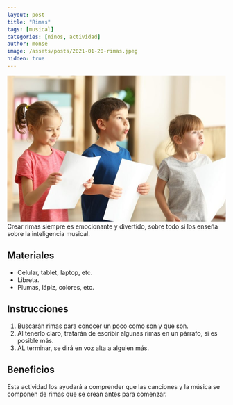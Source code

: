 ```yaml
---
layout: post
title: "Rimas"
tags: [musical]
categories: [ninos, actividad]
author: monse
image: /assets/posts/2021-01-20-rimas.jpeg
hidden: true
---
```

![Actividad de rimas](/assets/posts/2021-01-20-rimas.jpeg)<br/> 
Crear rimas siempre es emocionante y divertido, sobre todo si los enseña sobre la inteligencia musical. 

## Materiales 
- Celular, tablet, laptop, etc. 
- Libreta.
- Plumas, lápiz, colores, etc. 

## Instrucciones 
1. Buscarán rimas para conocer un poco como son y que son.
2. Al tenerlo claro, tratarán de escribir algunas rimas en un párrafo, si es posible más. 
3. AL terminar, se dirá en voz alta a alguien más. 

## Beneficios 
Esta actividad los ayudará a comprender que las canciones y la música se componen de rimas que se crean antes para comenzar.  